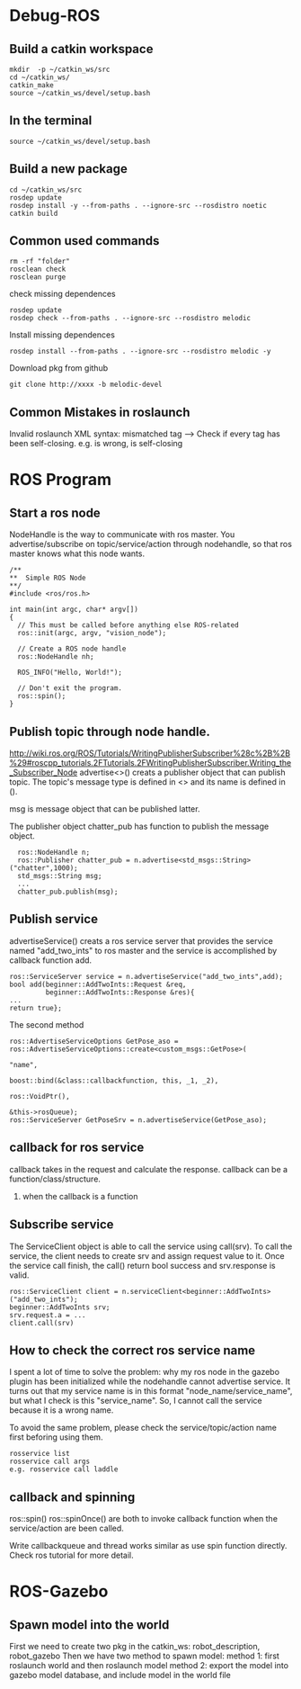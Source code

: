 # Debug-ROS
## Build a catkin workspace
```
mkdir  -p ~/catkin_ws/src
cd ~/catkin_ws/
catkin_make
source ~/catkin_ws/devel/setup.bash
```
## In the terminal
```
source ~/catkin_ws/devel/setup.bash
```
## Build a new package
```
cd ~/catkin_ws/src
rosdep update
rosdep install -y --from-paths . --ignore-src --rosdistro noetic
catkin build
```
## Common used commands
```
rm -rf "folder"
rosclean check 
rosclean purge

```
check missing dependences
```
rosdep update
rosdep check --from-paths . --ignore-src --rosdistro melodic
```
Install missing dependences
```
rosdep install --from-paths . --ignore-src --rosdistro melodic -y
```
Download pkg from github
```
git clone http://xxxx -b melodic-devel
```

## Common Mistakes in roslaunch 
Invalid roslaunch XML syntax: mismatched tag
--> Check if every tag has been self-closing. e.g. <arg hhhhh > is wrong, <arg hhhh /> is self-closing

# ROS Program
## Start a ros node
  NodeHandle is the way to communicate with ros master. You advertise/subscribe on topic/service/action through nodehandle, so that ros master knows what this node wants.
```
/**
**  Simple ROS Node
**/
#include <ros/ros.h>

int main(int argc, char* argv[])
{
  // This must be called before anything else ROS-related
  ros::init(argc, argv, "vision_node");

  // Create a ROS node handle
  ros::NodeHandle nh;

  ROS_INFO("Hello, World!");

  // Don't exit the program.
  ros::spin();
}
```
## Publish topic through node handle.
  http://wiki.ros.org/ROS/Tutorials/WritingPublisherSubscriber%28c%2B%2B%29#roscpp_tutorials.2FTutorials.2FWritingPublisherSubscriber.Writing_the_Subscriber_Node
  advertise<>() creats a publisher object that can publish topic. The topic's message type is defined in <> and its name is defined in (). 
  
  msg is message object that can be published latter.
  
  The publisher object chatter_pub has function to publish the message object.
```
  ros::NodeHandle n;
  ros::Publisher chatter_pub = n.advertise<std_msgs::String>("chatter",1000);
  std_msgs::String msg;
  ...
  chatter_pub.publish(msg);
 ```
  ## Publish service
  advertiseService() creats a ros service server that provides the service named "add_two_ints" to ros master and the service is accomplished by callback function add.
  ```
  ros::ServiceServer service = n.advertiseService("add_two_ints",add);
  bool add(beginner::AddTwoInts::Request &req,
           beginner::AddTwoInts::Response &res){
  ...
  return true};
  ```
  The second method
  ```
  ros::AdvertiseServiceOptions GetPose_aso = ros::AdvertiseServiceOptions::create<custom_msgs::GetPose>(
                                                                                 "name",
                                                                                  boost::bind(&class::callbackfunction, this, _1, _2),
                                                                                  ros::VoidPtr(),
                                                                                  &this->rosQueue);
  ros::ServiceServer GetPoseSrv = n.advertiseService(GetPose_aso);
  ```
  
  ## callback for ros service
  callback takes in the request and calculate the response. callback can be a function/class/structure.
  
  1. when the callback is a function
  
  ## Subscribe service
  The ServiceClient object is able to call the service using call(srv). To call the service, the client needs to create srv and assign request value to it. Once the service call finish, the call() return bool success and srv.response is valid. 
  ```
  ros::ServiceClient client = n.serviceClient<beginner::AddTwoInts>("add_two_ints");
  beginner::AddTwoInts srv;
  srv.request.a = ...
  client.call(srv)
  ```
  
  ## How to check the correct ros service name
  I spent a lot of time to solve the problem: why my ros node in the gazebo plugin has been initialized while the nodehandle cannot advertise service. It turns out that my service name is in this format "node_name/service_name", but what I check is this "service_name". So, I cannot call the service because it is a wrong name.
  
  To avoid the same problem, please check the service/topic/action name first beforing using them.
  ```
  rosservice list
  rosservice call args
  e.g. rosservice call laddle
  ```
  ## callback and spinning
  ros::spin() ros::spinOnce() are both to invoke callback function when the service/action are been called. 
  
  Write callbackqueue and thread works similar as use spin function directly. Check ros tutorial for more detail.
  
# ROS-Gazebo
## Spawn model into the world 
  First we need to create two pkg in the catkin_ws: robot_description, robot_gazebo
  Then we have two method to spawn model:
  method 1: first roslaunch world and then roslaunch model
  method 2: export the model into gazebo model database, and include model in the world file
  
  
  
  
  
  
